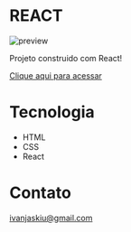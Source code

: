 # REACT

![preview](./.github/pas.pngpng)

Projeto construido com React!

[Clique aqui para acessar](https://ivan-jaskiu.github.io/React/reactapp/index.html)

# Tecnologia
- HTML
- CSS
- React

# Contato
ivanjaskiu@gmail.com
